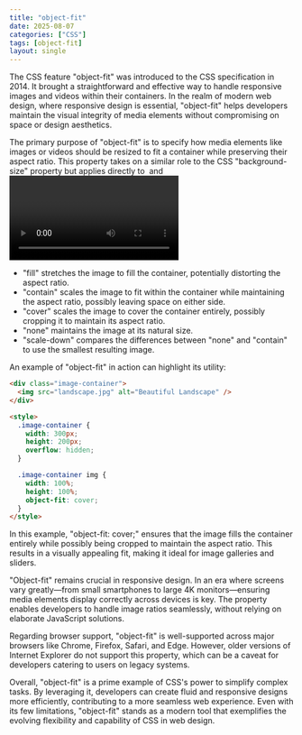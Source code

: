 ```yaml
---
title: "object-fit"
date: 2025-08-07
categories: ["CSS"]
tags: [object-fit]
layout: single
---
```


The CSS feature "object-fit" was introduced to the CSS specification in 2014. It brought a straightforward and effective way to handle responsive images and videos within their containers. In the realm of modern web design, where responsive design is essential, "object-fit" helps developers maintain the visual integrity of media elements without compromising on space or design aesthetics.

The primary purpose of "object-fit" is to specify how media elements like images or videos should be resized to fit a container while preserving their aspect ratio. This property takes on a similar role to the CSS "background-size" property but applies directly to <img> and <video> tags. It comes with several values: "fill," "contain," "cover," "none," and "scale-down."

- "fill" stretches the image to fill the container, potentially distorting the aspect ratio.
- "contain" scales the image to fit within the container while maintaining the aspect ratio, possibly leaving space on either side.
- "cover" scales the image to cover the container entirely, possibly cropping it to maintain its aspect ratio.
- "none" maintains the image at its natural size.
- "scale-down" compares the differences between "none" and "contain" to use the smallest resulting image.

An example of "object-fit" in action can highlight its utility:

```html
<div class="image-container">
  <img src="landscape.jpg" alt="Beautiful Landscape" />
</div>

<style>
  .image-container {
    width: 300px;
    height: 200px;
    overflow: hidden;
  }

  .image-container img {
    width: 100%;
    height: 100%;
    object-fit: cover;
  }
</style>
```

In this example, "object-fit: cover;" ensures that the image fills the container entirely while possibly being cropped to maintain the aspect ratio. This results in a visually appealing fit, making it ideal for image galleries and sliders.

"Object-fit" remains crucial in responsive design. In an era where screens vary greatly—from small smartphones to large 4K monitors—ensuring media elements display correctly across devices is key. The property enables developers to handle image ratios seamlessly, without relying on elaborate JavaScript solutions.

Regarding browser support, "object-fit" is well-supported across major browsers like Chrome, Firefox, Safari, and Edge. However, older versions of Internet Explorer do not support this property, which can be a caveat for developers catering to users on legacy systems.

Overall, "object-fit" is a prime example of CSS's power to simplify complex tasks. By leveraging it, developers can create fluid and responsive designs more efficiently, contributing to a more seamless web experience. Even with its few limitations, "object-fit" stands as a modern tool that exemplifies the evolving flexibility and capability of CSS in web design.
